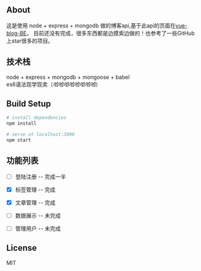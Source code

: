 ## About
这是使用 node + express + mongodb 做的博客api,基于此api的页面在[vue-blog-BE](https://github.com/yiluyanxia/vue-blog-FE)。
目前还没有完成，很多东西都是边摸索边做的！也参考了一些GitHub上star很多的项目。

## 技术栈
node + express + mongodb + mongoose + babel  
es6语法现学现卖（_哈哈哈哈哈哈哈哈_）

## Build Setup

``` bash
# install dependencies
npm install

# serve at localhost:3000
npm start

```
## 功能列表

- [ ] 登陆注册 -- 完成一半
- [x] 标签管理 -- 完成
- [x] 文章管理 -- 完成
- [ ] 数据展示 -- 未完成
- [ ] 管理用户 -- 未完成


## License

MIT


